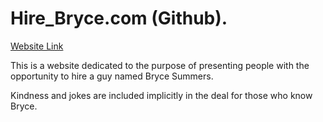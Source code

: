 # Hire_Bryce.com (Github).
[Website Link](https://bryce-summers.github.io/Hire_Bryce_Website/)

This is a website dedicated to the purpose of presenting people with the opportunity to hire a guy named Bryce Summers.

Kindness and jokes are included implicitly in the deal for those who know Bryce.